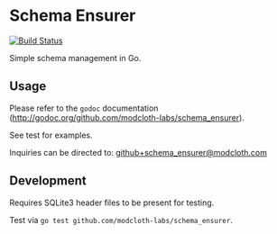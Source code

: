 Schema Ensurer
==============

[![Build Status](https://travis-ci.org/modcloth-labs/schema_ensurer.png?branch=master)](https://travis-ci.org/modcloth-labs/schema_ensurer)

Simple schema management in Go.

## Usage

Please refer to the `godoc` documentation (http://godoc.org/github.com/modcloth-labs/schema_ensurer).

See test for examples.

Inquiries can be directed to: github+schema_ensurer@modcloth.com

## Development

Requires SQLite3 header files to be present for testing.

Test via `go test github.com/modcloth-labs/schema_ensurer`.
